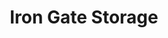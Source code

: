 ---
title: "Iron Gate Storage"
url: /vancouver/iron-gate-storage-east-5th-street/
shop: storage rental
---